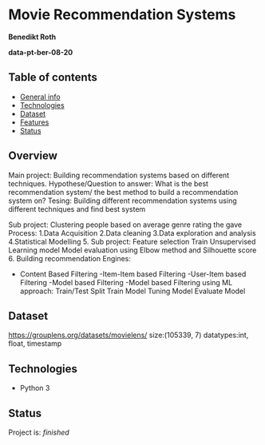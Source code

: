 # Movie Recommendation Systems

**Benedikt Roth**

**data-pt-ber-08-20**

## Table of contents
* [General info](#general-info)
* [Technologies](#technologies)
* [Dataset](#data)
* [Features](#features)
* [Status](#status)

## Overview
Main project: Building recommendation systems based on different techniques.
Hypothese/Question to answer: What is the best recommendation system/ the best method to build a recommendation system on?
Tesing: Building different recommendation systems using different techniques and find best system

Sub project: Clustering people based on average genre rating the gave
Process:
1.Data Acquisition
2.Data cleaning
3.Data exploration and analysis
4.Statistical Modelling
5. Sub project:
    Feature selection
    Train Unsupervised Learning model
    Model evaluation using Elbow method and Silhouette score
6. Building recommendation Engines:
- Content Based Filtering
-Item-Item based Filtering
-User-Item based Filtering
-Model based Filtering
-Model based Filtering using ML approach:
    Train/Test Split
    Train Model
    Tuning Model
    Evaluate Model

## Dataset
https://grouplens.org/datasets/movielens/
size:(105339, 7)
datatypes:int, float, timestamp

## Technologies
* Python 3

## Status
Project is: _finished_

